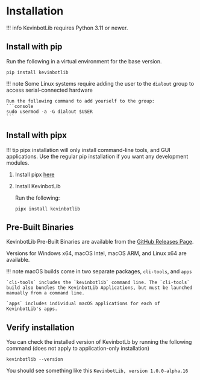# Installation

!!! info
    KevinbotLib requires Python 3.11 or newer.

## Install with pip

Run the following in a virtual environment for the base version.

```console
pip install kevinbotlib
```

!!! note
    Some Linux systems require adding the user to the `dialout` group to access serial-connected hardware

    Run the following command to add yourself to the group:
    ```console
    sudo usermod -a -G dialout $USER
    ```

## Install with pipx

!!! tip
    pipx installation will only install command-line tools, and GUI applications.
    Use the regular pip installation if you want any development modules.

1. Install pipx [here](https://pipx.pypa.io/latest/installation/)
2. Install KevinbotLib

    Run the following:
    ```console
    pipx install kevinbotlib
    ```

## Pre-Built Binaries

KevinbotLib Pre-Built Binaries are available from the [GitHub Releases Page](https://github.com/meowmeowahr/kevinbotlib/releases).

Versions for Windows x64, macOS Intel, macOS ARM, and Linux x64 are available.

!!! note
    macOS builds come in two separate packages, `cli-tools`, and `apps`
    
    `cli-tools` includes the `kevinbotlib` command line. The `cli-tools` build also bundles the KevinbotLib Applications, but must be launched manually from a command line.
    
    `apps` includes individual macOS applications for each of KevinbotLib's apps.

## Verify installation

You can check the installed version of KevinbotLb by running the following command (does not apply to application-only installation)

```console
kevinbotlib --version
```

You should see something like this `KevinbotLib, version 1.0.0-alpha.16`
